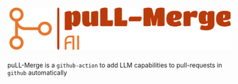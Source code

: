 # ![pull-merge](/logo/svg/logo-no-background.svg)

puLL-Merge is a `github-action` to add LLM capabilities to pull-requests in `github` automatically
